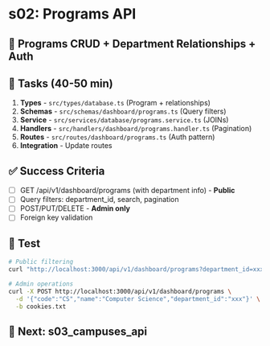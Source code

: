 # s02: Programs API

## 🎯 Programs CRUD + Department Relationships + Auth

## 🔧 Tasks (40-50 min)

1. **Types** - `src/types/database.ts` (Program + relationships)
2. **Schemas** - `src/schemas/dashboard/programs.ts` (Query filters)
3. **Service** - `src/services/database/programs.service.ts` (JOINs)
4. **Handlers** - `src/handlers/dashboard/programs.handler.ts` (Pagination)
5. **Routes** - `src/routes/dashboard/programs.ts` (Auth pattern)
6. **Integration** - Update routes

## ✅ Success Criteria
- [ ] GET /api/v1/dashboard/programs (with department info) - **Public**
- [ ] Query filters: department_id, search, pagination
- [ ] POST/PUT/DELETE - **Admin only**
- [ ] Foreign key validation

## 🧪 Test
```bash
# Public filtering
curl "http://localhost:3000/api/v1/dashboard/programs?department_id=xxx&search=computer"

# Admin operations
curl -X POST http://localhost:3000/api/v1/dashboard/programs \
  -d '{"code":"CS","name":"Computer Science","department_id":"xxx"}' \
  -b cookies.txt
```

## 🚀 Next: s03_campuses_api
